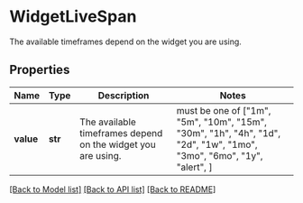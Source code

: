 # WidgetLiveSpan

The available timeframes depend on the widget you are using.
## Properties
Name | Type | Description | Notes
------------ | ------------- | ------------- | -------------
**value** | **str** | The available timeframes depend on the widget you are using. |  must be one of ["1m", "5m", "10m", "15m", "30m", "1h", "4h", "1d", "2d", "1w", "1mo", "3mo", "6mo", "1y", "alert", ]

[[Back to Model list]](README.md#documentation-for-models) [[Back to API list]](README.md#documentation-for-api-endpoints) [[Back to README]](README.md)


